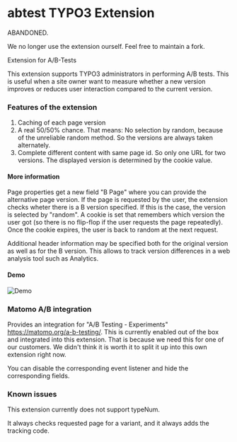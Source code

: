 # abtest TYPO3 Extension

ABANDONED.

We no longer use the extension ourself. Feel free to maintain a fork.

Extension for A/B-Tests

This extension supports TYPO3 administrators in performing A/B tests. This is useful when a site owner want to measure whether a new version improves or reduces user interaction compared to the current version.

### Features of the extension

1. Caching of each page version
2. A real 50/50% chance. That means: No selection by random, because of the unreliable random method. So the versions are always taken alternately.
3. Complete different content with same page id. So only one URL for two versions. The displayed version is determined by the cookie value.

#### More information

Page properties get a new field "B Page" where you can provide the alternative page version. If the page is requested by the user, the extension checks wheter there is a B version specified. If this is the case, the version is selected by "random". A cookie is set that remembers which version the user got (so there is no flip-flop if the user requests the page repeatedly). Once the cookie expires, the user is back to random at the next request.

Additional header information may be specified both for the original version as well as for the B version. This allows to track version differences in a web analysis tool such as Analytics. 


#### Demo

![Demo](https://raw.githubusercontent.com/werkraum-media/abtest/master/Documentation/Images/demo.gif)

### Matomo A/B integration

Provides an integration for "A/B Testing - Experiments" https://matomo.org/a-b-testing/.
This is currently enabled out of the box and integrated into this extension.
That is because we need this for one of our customers.
We didn't think it is worth it to split it up into this own extension right now.

You can disable the corresponding event listener and hide the corresponding fields.

### Known issues

This extension currently does not support typeNum.

It always checks requested page for a variant, and it always adds the tracking code.
